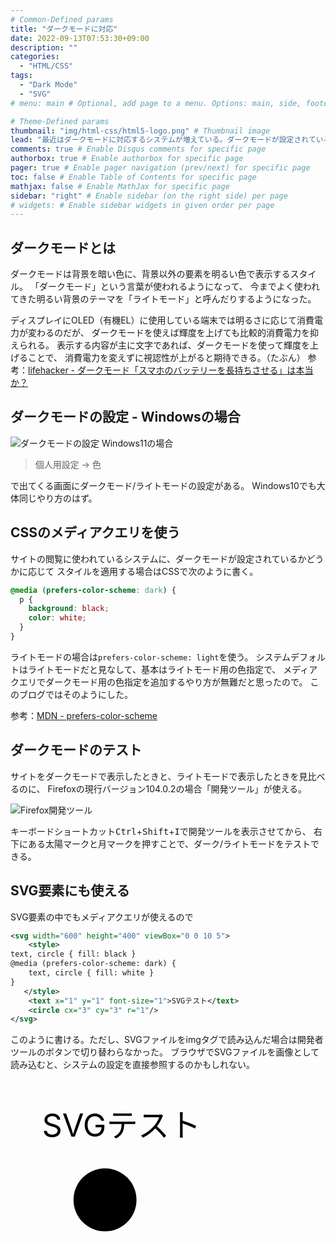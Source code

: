 ```yaml
---
# Common-Defined params
title: "ダークモードに対応"
date: 2022-09-13T07:53:30+09:00
description: ""
categories:
  - "HTML/CSS"
tags:
  - "Dark Mode"
  - "SVG"
# menu: main # Optional, add page to a menu. Options: main, side, footer

# Theme-Defined params
thumbnail: "img/html-css/html5-logo.png" # Thumbnail image
lead: "最近はダークモードに対応するシステムが増えている。ダークモードが設定されているときに、メディアクエリを利用して適用するスタイルを変えられるので、このブログをダークモードに対応させてみる。" # Lead text
comments: true # Enable Disqus comments for specific page
authorbox: true # Enable authorbox for specific page
pager: true # Enable pager navigation (prev/next) for specific page
toc: false # Enable Table of Contents for specific page
mathjax: false # Enable MathJax for specific page
sidebar: "right" # Enable sidebar (on the right side) per page
# widgets: # Enable sidebar widgets in given order per page
---
```


## ダークモードとは

ダークモードは背景を暗い色に、背景以外の要素を明るい色で表示するスタイル。
「ダークモード」という言葉が使われるようになって、
今までよく使われてきた明るい背景のテーマを「ライトモード」と呼んだりするようになった。

ディスプレイにOLED（有機EL）に使用している端末では明るさに応じて消費電力が変わるのだが、
ダークモードを使えば輝度を上げても比較的消費電力を抑えられる。
表示する内容が主に文字であれば、ダークモードを使って輝度を上げることで、
消費電力を変えずに視認性が上がると期待できる。（たぶん）
参考：[lifehacker - ダークモード「スマホのバッテリーを長持ちさせる」は本当か？](https://www.lifehacker.jp/article/239725dark-mode-not-save-smartphone-battery-life/)

## ダークモードの設定 - Windowsの場合

![ダークモードの設定](/img/html-css/dark-mode-setting.png)
Windows11の場合

> 個人用設定 → 色

で出てくる画面にダークモード/ライトモードの設定がある。
Windows10でも大体同じやり方のはず。

## CSSのメディアクエリを使う

サイトの閲覧に使われているシステムに、ダークモードが設定されているかどうかに応じて
スタイルを適用する場合はCSSで次のように書く。

```css
@media (prefers-color-scheme: dark) {
  p {
    background: black;
    color: white;
  }
}
```

ライトモードの場合は`prefers-color-scheme: light`を使う。
システムデフォルトはライトモードだと見なして、基本はライトモード用の色指定で、
メディアクエリでダークモード用の色指定を追加するやり方が無難だと思ったので。
このブログではそのようにした。

参考：[MDN - prefers-color-scheme](https://developer.mozilla.org/ja/docs/Web/CSS/@media/prefers-color-scheme)

## ダークモードのテスト

サイトをダークモードで表示したときと、ライトモードで表示したときを見比べるのに、
Firefoxの現行バージョン104.0.2の場合「開発ツール」が使える。

![Firefox開発ツール](/img/html-css/dark-mode-test.png)

キーボードショートカット<kbd>Ctrl</kbd>+<kbd>Shift</kbd>+<kbd>I</kbd>で開発ツールを表示させてから、
右下にある太陽マークと月マークを押すことで、ダーク/ライトモードをテストできる。

## SVG要素にも使える

SVG要素の中でもメディアクエリが使えるので

```svg
<svg width="600" height="400" viewBox="0 0 10 5">
    <style>
text, circle { fill: black }
@media (prefers-color-scheme: dark) {
    text, circle { fill: white }
}
   </style>
    <text x="1" y="1" font-size="1">SVGテスト</text>
    <circle cx="3" cy="3" r="1"/>
</svg>
```

このように書ける。ただし、SVGファイルをimgタグで読み込んだ場合は開発者ツールのボタンで切り替わらなかった。
ブラウザでSVGファイルを画像として読み込むと、システムの設定を直接参照するのかもしれない。

<svg width="600" height="400" viewBox="0 0 10 5">
    <style>
text, circle { fill: black }
@media (prefers-color-scheme: dark) {
    text, circle { fill: white }
}
    </style>
    <text x="1" y="1" font-size="1">SVGテスト</text>
    <circle cx="3" cy="3" r="1"/>
</svg>
